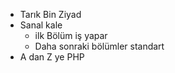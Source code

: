 - Tarık Bin Ziyad
- Sanal kale
  - ilk Bölüm iş yapar
  - Daha sonraki bölümler standart
- A dan Z ye PHP
